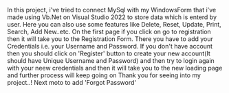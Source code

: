 In this project, i've tried to connect MySql with my WindowsForm that i've made using Vb.Net on Visual Studio 2022 to store data which is enterd by user. Here you can also use some features like Delete, Reset, Update, Print, Search, Add New..etc. 
On the first page if you click on go to registration then it will take you to the Registration Form.
There you have to add your Credentials i.e. your Username and Password.
If you don't have account then you should click on 'Register' button to create your new account(It should have Unique Username and Password) and then try to login again with your neew credentials and then it will take you to the new loading page and further process will keep going on
Thank you for seeing into my project..!
Next moto to add 'Forgot Password'
